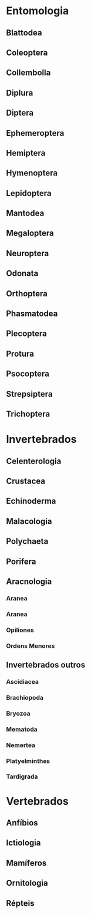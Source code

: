 
# Entomologia
## Blattodea
## Coleoptera
## Collembolla
## Diplura
## Diptera
## Ephemeroptera
## Hemiptera
## Hymenoptera
## Lepidoptera
## Mantodea
## Megaloptera
## Neuroptera
## Odonata
## Orthoptera
## Phasmatodea
## Plecoptera
## Protura
## Psocoptera
## Strepsiptera
## Trichoptera

# Invertebrados

## Celenterologia
## Crustacea
## Echinoderma
## Malacologia
## Polychaeta
## Porifera

## Aracnologia

### Aranea
### Aranea
### Opiliones
### Ordens Menores

## Invertebrados outros
        
### Ascidiacea
### Brachiopoda
### Bryozoa
### Mematoda
### Nemertea
### Platyelminthes
### Tardigrada

# Vertebrados

## Anfíbios
## Ictiologia
## Mamíferos
## Ornitologia
## Répteis

